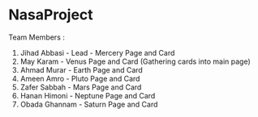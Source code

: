 # NasaProject
Team Members :
1. Jihad Abbasi - Lead - Mercery Page and Card
2. May Karam - Venus Page and Card (Gathering cards into main page)
3. Ahmad Murar - Earth Page and Card
4. Ameen Amro - Pluto Page and Card
5. Zafer Sabbah - Mars Page and Card
6. Hanan Himoni - Neptune Page and Card
7. Obada Ghannam - Saturn Page and Card
